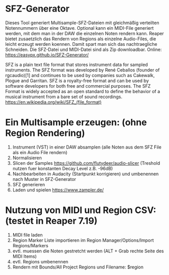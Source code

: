 # SFZ-Generator
Dieses Tool generiert Multisample-SFZ-Dateien mit gleichmäßig verteilten Notennummern über eine Oktave. Optional kann ein MIDI-File generiert werden, mit dem man in der DAW die einzelnen Noten rendern kann. Reaper bietet zusaetzlich das Rendern von Regions als einzelne Audio-Files, die leicht erzeugt werden koennen. Damit spart man sich das nachtraegliche Schneiden. Die SFZ-Datei und MIDI-Datei sind als Zip downloadbar.
Online: https://easypx.github.io/SFZ-Generator/

SFZ is a plain text file format that stores instrument data for sampled instruments. The SFZ format was developed by René Ceballos (founder of rgcaudio)[1] and continues to be used by companies such as Cakewalk, Plogue and Garritan. SFZ is a royalty-free format and can be used by software developers for both free and commercial purposes. The SFZ Format is widely accepted as an open standard to define the behavior of a musical instrument from a bare set of sound recordings. https://en.wikipedia.org/wiki/SFZ_(file_format)

# Ein Multisample erzeugen: (ohne Region Rendering)
1. Instrument (VST) in einer DAW absamplen (alle Noten aus dem SFZ File als ein Audio File rendern)
2. Normalisieren
3. Slicen der Samples https://github.com/flutydeer/audio-slicer (Treshold nutzen fuer konstanten Decay Level z.B. -96dB)
4. Nachbearbeiten in Audacity (Startpunkt korrigieren) und umbenennen nach Muster in SFZ-Generator
5. SFZ generieren
6. Laden und spielen https://www.zampler.de/

# Nutzung von MIDI und Region CSV: (testet in Reaper 7.19)
1. MIDI file laden
2. Region Marker Liste importieren im Region Manager/Options/Import Regions/Markers
3. evtl. muessen die Noten gestretcht werden (ALT + Grab rechte Seite des MIDI Items)
4. evtl. Regions umbenennen
5. Rendern mit Bounds/All Project Regions und Filename: $region
